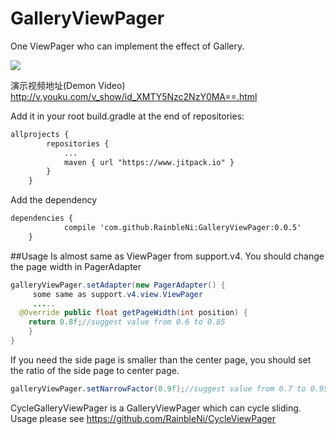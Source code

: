 # GalleryViewPager
One ViewPager who can implement the effect of Gallery.

[![](https://www.jitpack.io/v/RainbleNi/GalleryViewPager.svg)](https://www.jitpack.io/#RainbleNi/GalleryViewPager)

演示视频地址(Demon Video) http://v.youku.com/v_show/id_XMTY5Nzc2NzY0MA==.html

Add it in your root build.gradle at the end of repositories:
```xml
allprojects {
		repositories {
			...
			maven { url "https://www.jitpack.io" }
		}
	}
```
Add the dependency
```xml
dependencies {
	        compile 'com.github.RainbleNi:GalleryViewPager:0.0.5'
	}
```

##Usage
Is almost same as ViewPager from support.v4.
You should change the page width in PagerAdapter
```java
galleryViewPager.setAdapter(new PagerAdapter() {
     some same as support.v4.view.ViewPager
     .....
  @Override public float getPageWidth(int position) { 
    return 0.8f;//suggest value from 0.6 to 0.85
    }
}
```
If you need the side page is smaller than the center page, you should set the ratio of the side page to center page.
```java
galleryViewPager.setNarrowFactor(0.9f);//suggest value from 0.7 to 0.95
```

CycleGalleryViewPager is a GalleryViewPager which can cycle sliding. Usage please see https://github.com/RainbleNi/CycleViewPager
